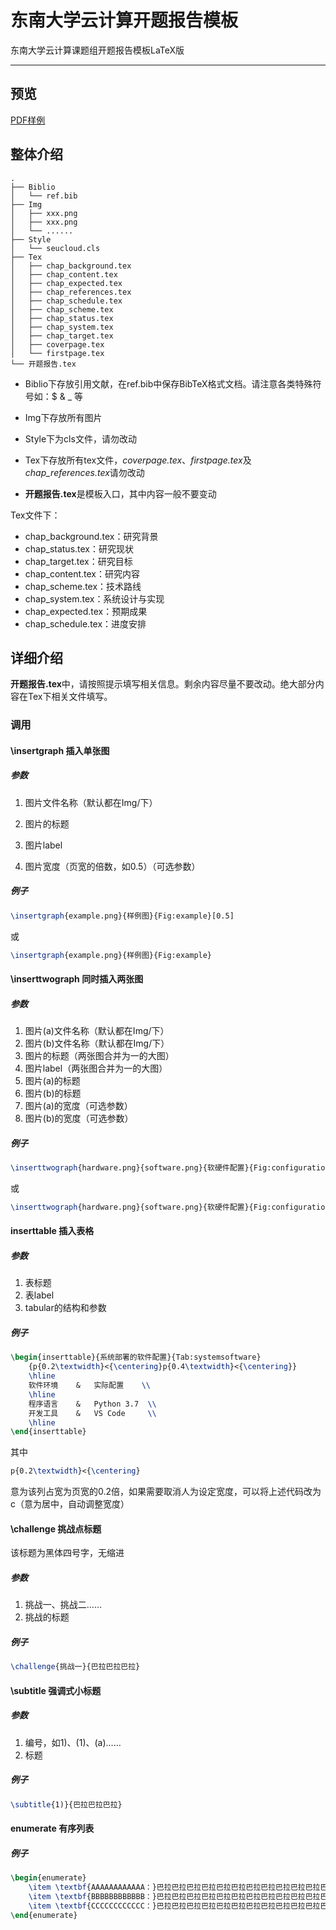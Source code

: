 # 东南大学云计算开题报告模板

东南大学云计算课题组开题报告模板LaTeX版

---

## 预览

[PDF样例](http://www.google.com/)

## 整体介绍

```
.
├── Biblio
│   └── ref.bib
├── Img
│   ├── xxx.png
│   ├── xxx.png
│   └── ......
├── Style
│   └── seucloud.cls
├── Tex
│   ├── chap_background.tex
│   ├── chap_content.tex
│   ├── chap_expected.tex
│   ├── chap_references.tex
│   ├── chap_schedule.tex
│   ├── chap_scheme.tex
│   ├── chap_status.tex
│   ├── chap_system.tex
│   ├── chap_target.tex
│   ├── coverpage.tex
│   └── firstpage.tex
└── 开题报告.tex
```

- Biblio下存放引用文献，在ref.bib中保存BibTeX格式文档。请注意各类特殊符号如：$ & _ 等

- Img下存放所有图片

- Style下为cls文件，请勿改动

- Tex下存放所有tex文件，*coverpage.tex*、*firstpage.tex*及*chap_references.tex*请勿改动

- **开题报告.tex**是模板入口，其中内容一般不要变动

Tex文件下：

- chap_background.tex：研究背景
- chap_status.tex：研究现状
- chap_target.tex：研究目标
- chap_content.tex：研究内容
- chap_scheme.tex：技术路线
- chap_system.tex：系统设计与实现
- chap_expected.tex：预期成果
- chap_schedule.tex：进度安排

## 详细介绍

**开题报告.tex**中，请按照提示填写相关信息。剩余内容尽量不要改动。绝大部分内容在Tex下相关文件填写。

### 调用

#### \insertgraph  插入单张图

##### 参数

1. 图片文件名称（默认都在Img/下）

2. 图片的标题

3. 图片label

4. 图片宽度（页宽的倍数，如0.5）（可选参数）

##### 例子

```latex
\insertgraph{example.png}{样例图}{Fig:example}[0.5]
```

或

```latex
\insertgraph{example.png}{样例图}{Fig:example}
```

#### \inserttwograph  同时插入两张图

##### 参数

1. 图片(a)文件名称（默认都在Img/下）
2. 图片(b)文件名称（默认都在Img/下）
3. 图片的标题（两张图合并为一的大图）
4. 图片label（两张图合并为一的大图）
5. 图片(a)的标题
6. 图片(b)的标题
7. 图片(a)的宽度（可选参数）
8. 图片(b)的宽度（可选参数）

##### 例子

```latex
\inserttwograph{hardware.png}{software.png}{软硬件配置}{Fig:configuration}{硬件配置}{软件配置}[0.4][0.4]
```

或

```latex
\inserttwograph{hardware.png}{software.png}{软硬件配置}{Fig:configuration}{硬件配置}{软件配置}
```

#### inserttable  插入表格

##### 参数

1. 表标题
2. 表label
3. tabular的结构和参数

##### 例子

```latex
\begin{inserttable}{系统部署的软件配置}{Tab:systemsoftware}
	{p{0.2\textwidth}<{\centering}p{0.4\textwidth}<{\centering}}
    \hline
    软件环境    &	实际配置    \\
    \hline
    程序语言    &	Python 3.7  \\
    开发工具    &	VS Code     \\
    \hline
\end{inserttable}
```

其中

```latex
p{0.2\textwidth}<{\centering}
```

意为该列占宽为页宽的0.2倍，如果需要取消人为设定宽度，可以将上述代码改为c（意为居中，自动调整宽度）

#### \challenge  挑战点标题

该标题为黑体四号字，无缩进

##### 参数

1. 挑战一、挑战二……
2. 挑战的标题

##### 例子

```latex
\challenge{挑战一}{巴拉巴拉巴拉}
```

#### \subtitle  强调式小标题

##### 参数

1. 编号，如1)、(1)、(a)……
2. 标题

##### 例子

```latex
\subtitle{1)}{巴拉巴拉巴拉}
```

#### enumerate  有序列表

##### 例子

```latex
\begin{enumerate}
    \item \textbf{AAAAAAAAAAAA：}巴拉巴拉巴拉巴拉巴拉巴拉巴拉巴拉巴拉巴拉巴拉巴拉巴拉巴拉巴拉巴拉巴拉巴拉巴拉巴拉巴拉巴拉巴拉巴拉巴拉巴拉巴拉巴拉巴拉巴拉。
    \item \textbf{BBBBBBBBBBBB：}巴拉巴拉巴拉巴拉巴拉巴拉巴拉巴拉巴拉巴拉巴拉巴拉巴拉巴拉巴拉巴拉巴拉巴拉巴拉巴拉巴拉巴拉巴拉巴拉巴拉巴拉巴拉巴拉巴拉巴拉。
    \item \textbf{CCCCCCCCCCCC：}巴拉巴拉巴拉巴拉巴拉巴拉巴拉巴拉巴拉巴拉巴拉巴拉巴拉巴拉巴拉巴拉巴拉巴拉巴拉巴拉巴拉巴拉巴拉巴拉巴拉巴拉巴拉巴拉巴拉巴拉。
\end{enumerate}
```
